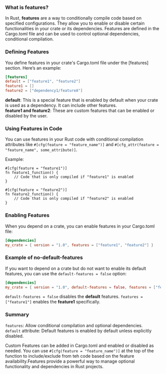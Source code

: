 ### What is features?

In Rust, **features** are a way to conditionally compile code based on specified configurations. They allow you to enable or disable certain functionalities in your crate or its dependencies. Features are defined in the Cargo.toml file and can be used to control optional dependencies, conditional compilation.

### Defining Features
You define features in your crate's Cargo.toml file under the [features] section. Here’s an example:

```toml
[features]
default = ["feature1", "feature2"]
feature1 = []
feature2 = ["dependency1/featureA"]
```

**default**: This is a special feature that is enabled by default when your crate is used as a dependency. It can include other features.<br/>
**feature1 and feature2**: These are custom features that can be enabled or disabled by the user.<br/>

### Using Features in Code

You can use features in your Rust code with conditional compilation attributes like `#[cfg(feature = "feature_name")]` and `#[cfg_attr(feature = "feature_name", some_attribute)]`.

Example:

```rust, noplaypen
#[cfg(feature = "feature1")]
fn feature1_function() {
    // Code that is only compiled if "feature1" is enabled
}

#[cfg(feature = "feature2")]
fn feature2_function() {
    // Code that is only compiled if "feature2" is enabled
}
```

### Enabling Features

When you depend on a crate, you can enable features in your Cargo.toml file:

```toml
[dependencies]
my_crate = { version = "1.0", features = ["feature1", "feature2"] }
```

### Example of no-default-features

If you want to depend on a crate but do not want to enable its default features, you can use the `default-features = false` option:

```toml
[dependencies]
my_crate = { version = "1.0", default-features = false, features = ["feature1"] }
```

`default-features = false` disables the **default** features.
`features = ["feature1"]` enables the **feature1** specifically.

### Summary

`features`: Allow conditional compilation and optional dependencies.<br/>
`default` attribute: Default features is enabled by default unless explicitly disabled.<br/>

Custom Features can be added in Cargo.toml and enabled or disabled as needed. You can use `#[cfg(feature = "feature_name")]` at the top of the function to include/exclude from teh code based on the feature availability.Features provide a powerful way to manage optional functionality and dependencies in Rust projects.<br/>